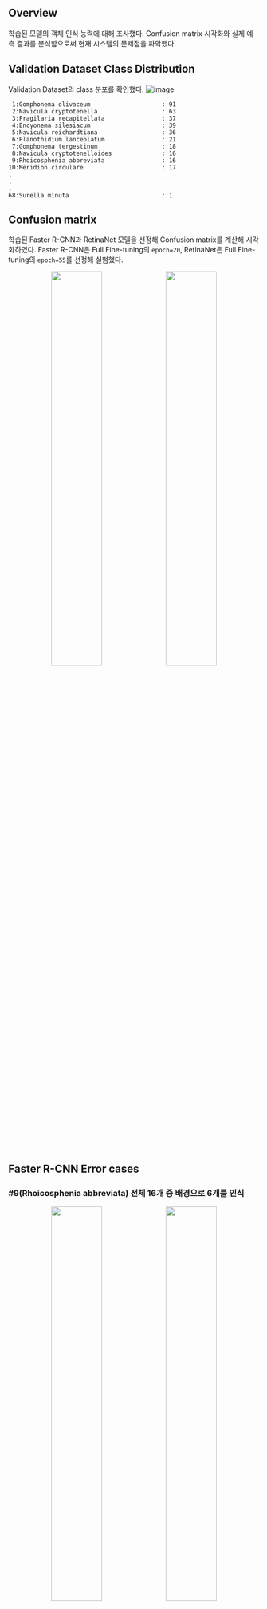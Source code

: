 ## Overview

학습된 모델의 객체 인식 능력에 대해 조사했다. Confusion matrix 시각화와 실제 예측 결과를 분석함으로써 현재 시스템의 문제점을 파악했다.

## Validation Dataset Class Distribution

Validation Dataset의 class 분포를 확인했다.
![image](https://github.com/user-attachments/assets/910a4cc4-e5e6-4086-8d4e-7e864433616d)

```
 1:Gomphonema olivaceum                    : 91
 2:Navicula cryptotenella                  : 63
 3:Fragilaria recapitellata                : 37
 4:Encyonema silesiacum                    : 39
 5:Navicula reichardtiana                  : 36
 6:Planothidium lanceolatum                : 21
 7:Gomphonema tergestinum                  : 18
 8:Navicula cryptotenelloides              : 16
 9:Rhoicosphenia abbreviata                : 16
10:Meridion circulare                      : 17
.
.
.
68:Surella minuta                          : 1
```

## Confusion matrix

학습된 Faster R-CNN과 RetinaNet 모델을 선정해 Confusion matrix를 계산해 시각화하였다.
Faster R-CNN은 Full Fine-tuning의 `epoch=20`, RetinaNet은 Full Fine-tuning의 `epoch=55`를 선정해 실험했다.

<p align="center">
 <img src="https://github.com/user-attachments/assets/510942b9-3525-456a-aec4-667673a7a822" width="45%"/>
 <img src="https://github.com/user-attachments/assets/4c2c64c4-1419-40d0-ad39-f570ec600bf9" width="45%"/>
</p>

## Faster R-CNN Error cases

### #9(Rhoicosphenia abbreviata) 전체 16개 중 배경으로 6개를 인식

<p align="center">
 <img src="https://github.com/user-attachments/assets/3f728bbc-03ac-4557-8ad7-4c5fbe5080db" width="45%"/>
 <img src="https://github.com/user-attachments/assets/3c65abc6-64fd-446c-880d-a2020d0242d2" width="45%"/>
</p>

```
Ground Truth: [9]
Prediction: []
```

<p align="center">
 <img src="https://github.com/user-attachments/assets/3e9d9c1c-9940-4081-baae-bd1c926eb01f" width="45%"/>
 <img src="https://github.com/user-attachments/assets/b46edaf3-7b44-4485-b0df-cb3699dce622" width="45%"/>
</p>

```
Ground Truth: [9]
Prediction: [3, 44, 41, 5, 8, 46]
```

### #12(Encyonema ventricosum) 전체 14개 중 #4(Encyonema silesiacum)로 4개 인식

<p align="center">
 <img src="https://github.com/user-attachments/assets/be776398-3d53-4799-8b69-ac2d94722d87" width="45%"/>
 <img src="https://github.com/user-attachments/assets/dfc6d2c9-095f-4847-b05c-07d31daf6481" width="45%"/>
</p>

```
Ground Truth: [12]
Prediction: [12, 4]
```

### #17(Diatoma mesodon) 전체 6개 중 배경으로 7개, #6(Planothidium lanceolatum)로 4개를 인식

<p align="center">
 <img src="https://github.com/user-attachments/assets/3ef6bd44-44b3-4b30-8ce3-fdd0316ee34a" width="45%"/>
 <img src="https://github.com/user-attachments/assets/1deb2c9b-8451-4e01-a0d2-258572fcc5ec" width="45%"/>
</p>

```
Ground Truth: [17, 6]
Prediction: [6]
```

<p align="center">
 <img src="https://github.com/user-attachments/assets/9c697561-4788-4612-989f-5a69ae2e021f" width="45%"/>
 <img src="https://github.com/user-attachments/assets/dc088bd8-db81-405c-ae33-bedc4fb43246" width="45%"/>
</p>

```
Ground Truth: [17]
Prediction: [6]
```

## RetinaNet Error cases

<p align="center">
 <img src="https://github.com/user-attachments/assets/8c11e872-2452-428d-9227-700299e58d06" width="45%"/>
 <img src="https://github.com/user-attachments/assets/b5c0d64b-124c-4726-8d50-8f07a655b492" width="45%"/>
</p>

```
Ground Truth: [34, 27]
Prediction: [27, 34, 8, 2, 41, 34, 13, 36, 34, 39]
```
